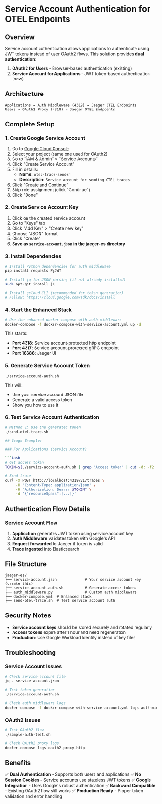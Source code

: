 # Service Account Authentication for OTEL Endpoints

## Overview

Service account authentication allows applications to authenticate using JWT tokens instead of user OAuth2 flows. This solution provides **dual authentication**:

1. **OAuth2 for Users** - Browser-based authentication (existing)
2. **Service Account for Applications** - JWT token-based authentication (new)

## Architecture

```
Applications → Auth Middleware (4319) → Jaeger OTEL Endpoints
Users → OAuth2 Proxy (4318) → Jaeger OTEL Endpoints
```

## Complete Setup

### 1. Create Google Service Account

1. Go to [Google Cloud Console](https://console.cloud.google.com/)
2. Select your project (same one used for OAuth2)
3. Go to "IAM & Admin" > "Service Accounts"
4. Click "Create Service Account"
5. Fill in details:
   - **Name**: `otel-trace-sender`
   - **Description**: `Service account for sending OTEL traces`
6. Click "Create and Continue"
7. Skip role assignment (click "Continue")
8. Click "Done"

### 2. Create Service Account Key

1. Click on the created service account
2. Go to "Keys" tab
3. Click "Add Key" > "Create new key"
4. Choose "JSON" format
5. Click "Create"
6. **Save as `service-account.json` in the jaeger-es directory**

### 3. Install Dependencies

```bash
# Install Python dependencies for auth middleware
pip install requests PyJWT

# Install jq for JSON parsing (if not already installed)
sudo apt-get install jq

# Install gcloud CLI (recommended for token generation)
# Follow: https://cloud.google.com/sdk/docs/install
```

### 4. Start the Enhanced Stack

```bash
# Use the enhanced docker-compose with auth middleware
docker-compose -f docker-compose-with-service-account.yml up -d
```

This starts:

- **Port 4318**: Service account-protected http endpoint
- **Port 4317**: Service account-protected gRPC endpoint
- **Port 16686**: Jaeger UI

### 5. Generate Service Account Token

```bash
./service-account-auth.sh
```

This will:

- Use your service account JSON file
- Generate a valid access token
- Show you how to use it

### 6. Test Service Account Authentication

```bash
# Method 1: Use the generated token
./send-otel-trace.sh

## Usage Examples

### For Applications (Service Account)

```bash
# Get access token
TOKEN=$(./service-account-auth.sh | grep "Access token" | cut -d: -f2 | xargs)

# Send trace
curl -X POST http://localhost:4319/v1/traces \
     -H "Content-Type: application/json" \
     -H "Authorization: Bearer $TOKEN" \
     -d '{"resourceSpans":[...]}'
```

## Authentication Flow Details

### Service Account Flow

1. **Application** generates JWT token using service account key
2. **Auth Middleware** validates token with Google's API
3. **Request forwarded** to Jaeger if token is valid
4. **Trace ingested** into Elasticsearch

## File Structure

```
jaeger-es/
├── service-account.json             # Your service account key (create this)
├── service-account-auth.sh          # Generate access tokens
├── auth_middleware.py               # Custom auth middleware
├── docker-compose.yml  # Enhanced stack
├── send-otel-trace.sh  # Test service account auth
```

## Security Notes

- **Service account keys** should be stored securely and rotated regularly
- **Access tokens** expire after 1 hour and need regeneration
- **Production**: Use Google Workload Identity instead of key files

## Troubleshooting

### Service Account Issues

```bash
# Check service account file
jq . service-account.json

# Test token generation
./service-account-auth.sh

# Check auth middleware logs
docker-compose -f docker-compose-with-service-account.yml logs auth-middleware
```

### OAuth2 Issues

```bash
# Test OAuth2 flow
./simple-auth-test.sh

# Check OAuth2 proxy logs
docker-compose logs oauth2-proxy-http
```

## Benefits

✅ **Dual Authentication** - Supports both users and applications
✅ **No Session Cookies** - Service accounts use stateless JWT tokens
✅ **Google Integration** - Uses Google's robust authentication
✅ **Backward Compatible** - Existing OAuth2 flow still works
✅ **Production Ready** - Proper token validation and error handling
